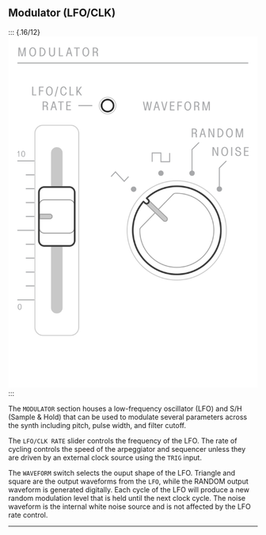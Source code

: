 ## Modulator (LFO/CLK)

<article>

::: {.16/12}
![FIGURE 1.3](assets/sb01-modulator.svg)
:::

The `MODULATOR` section houses a low-frequency oscillator (LFO) and S/H (Sample & Hold) that can be used to modulate several parameters across the synth including pitch, pulse width, and filter cutoff.

The `LFO/CLK RATE` slider controls the frequency of the LFO. The rate of cycling controls the speed of the arpeggiator and sequencer unless they are driven by an external clock source using the `TRIG` input.

The `WAVEFORM` switch selects the ouput shape of the LFO. Triangle and square are the output waveforms from the `LFO`, while the RANDOM output waveform is generated digitally. Each cycle of the LFO will produce a new random modulation level that is held until the next clock cycle. The noise waveform is the internal white noise source and is not affected by the LFO rate control.

</article>

---
